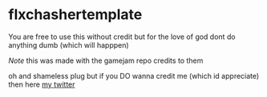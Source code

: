 # flxchashertemplate

You are free to use this without credit but for the love of god dont do anything dumb (which will happpen)


*Note* this was made with the gamejam repo credits to them



oh and shameless plug but if you DO wanna credit me (which id appreciate) then here 
[my twitter](https://twitter.com/kaypogr)
